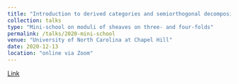 ```yaml
---
title: "Introduction to derived categories and semiorthogonal decompositions + Compactification of moduli space of instantons on the Fano 3-folds"
collection: talks
type: "Mini-school on moduli of sheaves on three- and four-folds"
permalink: /talks/2020-mini-school
venue: "University of North Carolina at Chapel Hill"
date: 2020-12-13
location: "online via Zoom"
---
```

[Link](https://math.unc.edu/event/mini-school-on-moduli-of-sheaves-on-three-and-four-folds/)

